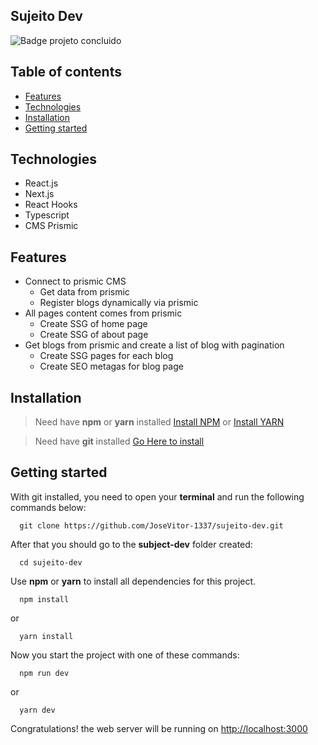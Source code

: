 ## Sujeito Dev

![Badge projeto concluido](https://img.shields.io/badge/Status-Projeto%20concluido-blue)

## Table of contents

  * [Features](#features)
  * [Technologies](#technologies)
  * [Installation](#installation)
  * [Getting started](#usage)
 
## Technologies

- React.js
- Next.js
- React Hooks
- Typescript
- CMS Prismic

## Features

- Connect to prismic CMS
  - Get data from prismic 
  - Register blogs dynamically via prismic
- All pages content comes from prismic
  - Create SSG of home page
  - Create SSG of about page
- Get blogs from prismic and create a list of blog with pagination
  - Create SSG pages for each blog
  - Create SEO metagas for blog page

## Installation

> Need have **npm** or **yarn** installed [Install NPM](https://nodejs.org/en/) or [Install YARN](https://yarnpkg.com/)

> Need have **git** installed [Go Here to install](https://git-scm.com/downloads)

## Getting started

With git installed, you need to open your **terminal** and run the following commands below:

```
  git clone https://github.com/JoseVitor-1337/sujeito-dev.git
 ```

After that you should go to the **subject-dev** folder created:

``` 
  cd sujeito-dev
```

Use **npm** or **yarn** to install all dependencies for this project.

```
  npm install
``` 

or 

```
  yarn install
```

Now you start the project with one of these commands:

```
  npm run dev
``` 

or

```
  yarn dev
```

Congratulations! the web server will be running on [http://localhost:3000](http://localhost:3000)
